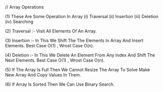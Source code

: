 // Array Operations

(1) These Are Some Operation In Array
    (i)   Traversal
    (ii)  Insertion
    (iii) Deletion
    (iv)  Searching

(2) Traversal :- Visit All Elements Of An Array. 

(3) Insertion :- In This We Shift The The Elements In Array And Insert Elements. Best Case O(1) , Wrost Case O(n).

(4) Deletion :- In This We Delete An Element From Any Index And Shift The Next Elements. Best Case O(1) , Wrost Case O(n).

(5) If The Array Is Full Then We Cannot Resize The Array To Solve Make New Array And Copy Values In Them.

(6) If Array Is Sorted Then We Can Use Binary Search. 













